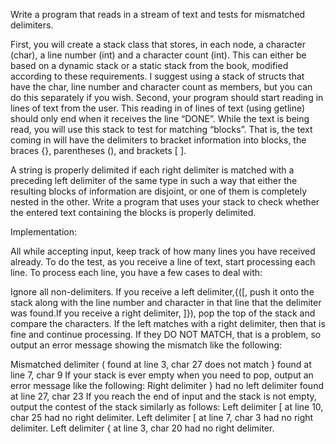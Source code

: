 Write a program that reads in a stream of text and tests for mismatched delimiters.

First, you will create a stack class that stores, in each node, a character (char), a line number (int) and a 
character count (int). This can either be based on a dynamic stack or a static stack from the book, modified 
according to these requirements. I suggest using a stack of structs that have the char, line number and 
character count as members, but you can do this separately if you wish. Second, your program should start 
reading in lines of text from the user. This reading in of lines of text (using getline) should only end when 
it receives the line “DONE”. While the text is being read, you will use this stack to test for matching “blocks”. 
That is, the text coming in will have the delimiters to bracket information into blocks, the braces {}, 
parentheses (), and brackets [ ].

A string is properly delimited if each right delimiter is matched with a preceding left delimiter of the 
same type in such a way that either the resulting blocks of information are disjoint, or one of them is 
completely nested in the other. Write a program that uses your stack to check whether the entered 
text containing the blocks is properly delimited.

Implementation:

All while accepting input, keep track of how many lines you have received already. To do the test, as you 
receive a line of text, start processing each line. To process each line, you have a few cases to deal with: 

Ignore all non-delimiters.
If you receive a left delimiter,{([, push it onto the stack along with the line number and character in 
that line that the delimiter was found.If you receive a right delimiter, ]}), pop the top of the stack and 
compare the characters. If the left matches with a right delimiter, then that is fine and continue processing. 
If they DO NOT MATCH, that is a problem, so output an error message showing the mismatch like the following:

Mismatched delimiter ( found at line 3, char 27 does not match } found at line 7, char 9
If your stack is ever empty when you need to pop, output an error message like the following:
Right delimiter } had no left delimiter found at line 27, char 23
If you reach the end of input and the stack is not empty, output the contest of the stack similarly as follows:
Left delimiter [ at line 10, char 25 had no right delimiter.
Left delimiter [ at line 7, char 3 had no right delimiter.
Left delimiter { at line 3, char 20 had no right delimiter.
